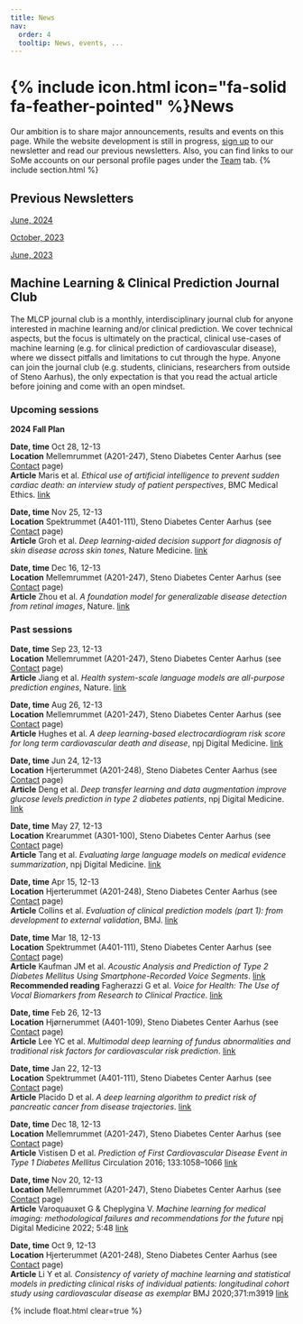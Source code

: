 ```yaml
---
title: News
nav:
  order: 4
  tooltip: News, events, ...
---
```


# {% include icon.html icon="fa-solid fa-feather-pointed" %}News

Our ambition is to share major announcements, results and events on this page. While the website development is still in progress, [sign up](https://mailchi.mp/rm/hulman-lab-newsletter) to our newsletter and read our previous newsletters. 
Also, you can find links to our SoMe accounts on our personal profile pages under the [Team](https://hulmanlab.com/team/) tab.
{% include section.html %}

## Previous Newsletters
[June, 2024](https://mailchi.mp/rm/frrdr0n5n5-12691985?e=eaee5a6fe)

[October, 2023](https://mailchi.mp/rm/frrdr0n5n5)

[June, 2023](https://mailchi.mp/rm/off-to-a-good-start)

## Machine Learning & Clinical Prediction Journal Club
The MLCP journal club is a monthly, interdisciplinary journal club for anyone interested in machine learning and/or clinical prediction.  We cover technical aspects, but the focus is ultimately on the practical, clinical use-cases of machine learning (e.g. for clinical prediction of cardiovascular disease), where we dissect pitfalls and limitations to cut through the hype. Anyone can join the journal club (e.g. students, clinicians, researchers from outside of Steno Aarhus), the only expectation is that you read the actual article before joining and come with an open mindset.

### Upcoming sessions

**2024 Fall Plan**

**Date, time** Oct 28, 12-13  
**Location** Mellemrummet (A201-247), Steno Diabetes Center Aarhus (see [Contact](https://hulmanlab.com/contact/) page)  
**Article** Maris et al. *Ethical use of artificial intelligence to prevent sudden cardiac death: an interview study of patient perspectives*, BMC Medical Ethics. [link](https://bmcmedethics.biomedcentral.com/articles/10.1186/s12910-024-01042-y)

**Date, time** Nov 25, 12-13  
**Location** Spektrummet (A401-111), Steno Diabetes Center Aarhus (see [Contact](https://hulmanlab.com/contact/) page)  
**Article** Groh et al. *Deep learning-aided decision support for diagnosis of skin disease across skin tones*, Nature Medicine. [link](https://www.nature.com/articles/s41591-023-02728-3)

**Date, time** Dec 16, 12-13  
**Location** Mellemrummet (A201-247), Steno Diabetes Center Aarhus (see [Contact](https://hulmanlab.com/contact/) page)  
**Article** Zhou et al. *A foundation model for generalizable disease detection from retinal images*, Nature. [link](https://www.nature.com/articles/s41586-023-06555-x)

### Past sessions

**Date, time** Sep 23, 12-13  
**Location** Mellemrummet (A201-247), Steno Diabetes Center Aarhus (see [Contact](https://hulmanlab.com/contact/) page)  
**Article** Jiang et al. *Health system-scale language models are all-purpose prediction engines*, Nature. [link](https://www.nature.com/articles/s41586-023-06160-y)

**Date, time** Aug 26, 12-13  
**Location** Mellemrummet (A201-247), Steno Diabetes Center Aarhus (see [Contact](https://hulmanlab.com/contact/) page)  
**Article** Hughes et al. *A deep learning-based electrocardiogram risk score for long term cardiovascular death and disease*, npj Digital Medicine. [link](https://www.nature.com/articles/s41746-023-00916-6)

**Date, time** Jun 24, 12-13  
**Location** Hjerterummet (A201-248), Steno Diabetes Center Aarhus (see [Contact](https://hulmanlab.com/contact/) page)  
**Article** Deng et al. *Deep transfer learning and data augmentation improve glucose levels prediction in type 2 diabetes patients*, npj Digital Medicine. [link](https://www.nature.com/articles/s41746-021-00480-x)

**Date, time** May 27, 12-13  
**Location** Krearummet (A301-100), Steno Diabetes Center Aarhus (see [Contact](https://hulmanlab.com/contact/) page)  
**Article** Tang et al. *Evaluating large language models on medical evidence summarization*, npj Digital Medicine. [link](https://www.nature.com/articles/s41746-023-00896-7)

**Date, time** Apr 15, 12-13  
**Location** Hjerterummet (A201-248), Steno Diabetes Center Aarhus (see [Contact](https://hulmanlab.com/contact/) page)  
**Article** Collins et al. *Evaluation of clinical prediction models (part 1): from development to external validation*, BMJ. [link](https://www.bmj.com/content/384/bmj-2023-074819)

**Date, time** Mar 18, 12-13  
**Location** Spektrummet (A401-111), Steno Diabetes Center Aarhus (see [Contact](https://hulmanlab.com/contact/) page)  
**Article** Kaufman JM et al. *Acoustic Analysis and Prediction of Type 2 Diabetes Mellitus Using Smartphone-Recorded Voice Segments*. [link](https://www.mcpdigitalhealth.org/action/showPdf?pii=S2949-7612%2823%2900073-1)  
**Recommended reading** Fagherazzi G et al. *Voice for Health: The Use of Vocal Biomarkers from Research to Clinical Practice*. [link](https://pubmed.ncbi.nlm.nih.gov/34056518/)

**Date, time** Feb 26, 12-13  
**Location** Hjørnerummet (A401-109), Steno Diabetes Center Aarhus (see [Contact](https://hulmanlab.com/contact/) page)  
**Article** Lee YC et al. *Multimodal deep learning of fundus abnormalities and traditional risk factors for cardiovascular risk prediction*. [link](https://pubmed.ncbi.nlm.nih.gov/36732671/)

**Date, time** Jan 22, 12-13  
**Location** Spektrummet (A401-111), Steno Diabetes Center Aarhus (see [Contact](https://hulmanlab.com/contact/) page)  
**Article** Placido D et al. *A deep learning algorithm to predict risk of pancreatic cancer from disease trajectories*. [link](https://www.nature.com/articles/s41591-023-02332-5)

**Date, time** Dec 18, 12-13  
**Location** Mellemrummet (A201-247), Steno Diabetes Center Aarhus (see [Contact](https://hulmanlab.com/contact/) page)  
**Article** Vistisen D et al. *Prediction of First Cardiovascular Disease Event in Type 1 Diabetes Mellitus* Circulation 2016; 133:1058–1066 [link](https://www.ahajournals.org/doi/full/10.1161/CIRCULATIONAHA.115.018844)

**Date, time** Nov 20, 12-13  
**Location** Mellemrummet (A201-247), Steno Diabetes Center Aarhus (see [Contact](https://hulmanlab.com/contact/) page)  
**Article** Varoquauxet G & Cheplygina V. *Machine learning for medical imaging: methodological failures and recommendations for the future* npj Digital Medicine 2022; 5:48 [link](https://www.nature.com/articles/s41746-022-00592-y)

**Date, time** Oct 9, 12-13  
**Location** Hjerterummet (A201-248), Steno Diabetes Center Aarhus (see [Contact](https://hulmanlab.com/contact/) page)  
**Article** Li Y et al. *Consistency of variety of machine learning and statistical models in predicting clinical risks of individual patients: longitudinal cohort study using cardiovascular disease as exemplar* BMJ 2020;371:m3919 [link](https://www.bmj.com/content/371/bmj.m3919) 

 
{% include float.html clear=true %}
